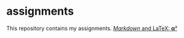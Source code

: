 # assignments
This repository contains my assignments.
[*Markdown* and LaTeX: **α**²](https://github.com/tomurbaschek/assignments/blob/master/Assignment_week_2.ipynb)
